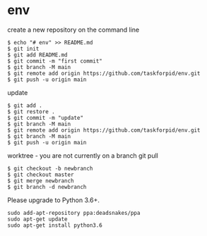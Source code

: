 # env
create a new repository on the command line

```
$ echo "# env" >> README.md
$ git init
$ git add README.md
$ git commit -m "first commit"
$ git branch -M main
$ git remote add origin https://github.com/taskforpid/env.git
$ git push -u origin main
```               

update
```
$ git add .
$ git restore .
$ git commit -m "update"
$ git branch -M main
$ git remote add origin https://github.com/taskforpid/env.git
$ git branch -M main
$ git push -u origin main
```

worktree - you are not currently on a branch git pull
```
$ git checkout -b newbranch
$ git checkout master
$ git merge newbranch
$ git branch -d newbranch
```
Please upgrade to Python 3.6+.

```
sudo add-apt-repository ppa:deadsnakes/ppa
sudo apt-get update
sudo apt-get install python3.6
```